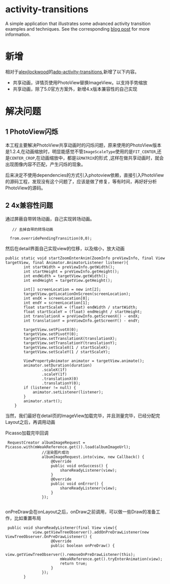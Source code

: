 # activity-transitions

A simple application that illustrates some advanced activity transition 
examples and techniques. See the corresponding [blog post](http://www.androiddesignpatterns.com/2014/12/activity-fragment-transitions-in-android-lollipop-part1.html) for more information.

# 新增

相对于[alexjlockwood](https://github.com/alexjlockwood)的[adp-activity-transitions](https://github.com/alexjlockwood/adp-activity-transitions),新增了以下内容。

* 共享动画，详情页使用PhotoView替换ImageView。以支持手势缩放
* 共享动画，除了5.0官方方案外，新增4.x版本兼容性的自己实现

# 解决问题

## 1 PhotoView闪烁
本工程主要解决PhotoView共享动画时的闪烁问题，原来使用的PhotoView版本是1.2.4,在动画缩放时，明显能感觉不管`ImageScaleType`使用的是`FIT_CENTER`,还是`CENTER_CROP`,在动画缩放中，都是以`MATRIX`的形式 ,这样在做共享动画时，就会出现图像内容不匹配，产生闪烁的现象。

后来决定不使用dependencies的方式引入photoview依赖，直接引入PhotoView的源码工程，发现没有这个问题了，应该是做了修复，等有时间，再好好分析PhotoView的源码。

## 2 4x兼容性问题

通过屏蔽自带转场动画，自己实现转场动画。

```
   // 去掉自带的转场动画
   
  from.overridePendingTransition(0,0);
```

然后在detail界面自己实现view的位移，以及缩小，放大动画

```
public static void startZoomEnterAnim(ZoomInfo preViewInfo, final View targetView, final Animator.AnimatorListener listener){
        int startWidth = preViewInfo.getWidth();
        int startHeight = preViewInfo.getHeight();
        int endWidth = targetView.getWidth();
        int endHeight = targetView.getHeight();

        int[] screenLocation = new int[2];
        targetView.getLocationOnScreen(screenLocation);
        int endX = screenLocation[0];
        int endY = screenLocation[1];
        float startScaleX = (float) endWidth / startWidth;
        float startScaleY = (float) endHeight / startHeight;
        int translationX = preViewInfo.getScreenX() - endX;
        int translationY = preViewInfo.getScreenY() - endY;

        targetView.setPivotX(0);
        targetView.setPivotY(0);
        targetView.setTranslationX(translationX);
        targetView.setTranslationY(translationY);
        targetView.setScaleX(1 / startScaleX);
        targetView.setScaleY(1 / startScaleY);

        ViewPropertyAnimator animator = targetView.animate();
        animator.setDuration(duration)
                .scaleX(1f)
                .scaleY(1f)
                .translationX(0)
                .translationY(0);
        if (listener != null) {
            animator.setListener(listener);
        }
        animator.start();
    }
```

当然，我们最好在detail页的ImageView加载完毕，并且测量完毕，已经分配完Layout之后，再调用动画


Picasso加载完毕回调

```
 RequestCreator albumImageRequest = Picasso.with(mWeakReference.get()).load(albumImageUrl);
                //渲染图片成功
                albumImageRequest.into(view, new Callback() {
                    @Override
                    public void onSuccess() {
                        shareReadyListener(view);
                    }
                    @Override
                    public void onError() {
                        shareReadyListener(view);
                    }
                });
                
```    


onPreDraw会在onLayout之后，onDraw之前调用，可以做一些Draw的准备工作，比如重置布局

```
 public void shareReadyListener(final View view){
            view.getViewTreeObserver().addOnPreDrawListener(new ViewTreeObserver.OnPreDrawListener() {
                    @Override
                    public boolean onPreDraw() {
                        view.getViewTreeObserver().removeOnPreDrawListener(this);
                        mWeakReference.get().tryEnterAnimation(view);
                        return true;
                    }
                });
        }

```            
